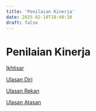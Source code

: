 ```yaml
---
title: 'Penilaian Kinerja'
date: 2025-02-18T18:40:10
draft: false
---
```


# Penilaian Kinerja

[Ikhtisar](Penilaian%20Kinerja%203b0b7e8a52404b79a036bf2b7662796e/Ikhtisar%20a774f33ab7434598a26b635400b3c468.md)

[Ulasan Diri](Penilaian%20Kinerja%203b0b7e8a52404b79a036bf2b7662796e/Ulasan%20Diri%20bdf5cc3f356948a6a190c3db6aaed8d0.md)

[Ulasan Rekan](Penilaian%20Kinerja%203b0b7e8a52404b79a036bf2b7662796e/Ulasan%20Rekan%20da24d31ef45f4cc2806dba9ae60add2b.md)

[Ulasan Atasan](Penilaian%20Kinerja%203b0b7e8a52404b79a036bf2b7662796e/Ulasan%20Atasan%204715ed25759a48ecbcfaa23290879dce.md)
